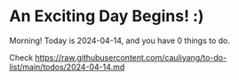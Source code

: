 # An Exciting Day Begins! :)

Morning! Today is 2024-04-14, and you have 0 things to do.

Check https://raw.githubusercontent.com/cauliyang/to-do-list/main/todos/2024-04-14.md
